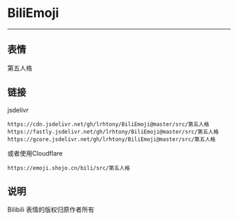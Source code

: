 # BiliEmoji
---
## 表情
第五人格
## 链接
jsdelivr
```
https://cdn.jsdelivr.net/gh/lrhtony/BiliEmoji@master/src/第五人格
https://fastly.jsdelivr.net/gh/lrhtony/BiliEmoji@master/src/第五人格
https://gcore.jsdelivr.net/gh/lrhtony/BiliEmoji@master/src/第五人格
```
或者使用Cloudflare
```
https://emoji.shojo.cn/bili/src/第五人格
```
## 说明
Bilibili 表情的版权归原作者所有
